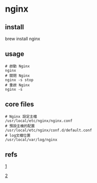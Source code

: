 # nginx

## install

brew install nginx

## usage

```shell
# 啟動 Nginx
nginx 
# 關閉 Nginx
nginx -s stop
# 重啟 Nginx
nginx -s 
```

## core files

```shell
# Nginx 設定主檔
/usr/local/etc/nginx/nginx.conf
# 預設主機的配置
/usr/local/etc/nginx/conf.d/default.conf
# log文檔位置
/usr/local/var/log/nginx
```

## refs

[1](https://blog.hellojcc.tw/nginx-beginner-tutorial/)

[2](https://hi-founder.com/p/nginx-%E6%95%99%E5%AD%B8/)
